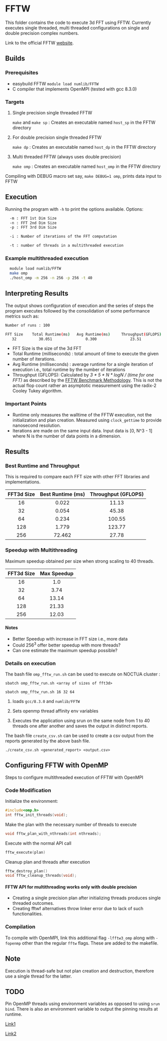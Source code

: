 # FFTW

This folder contains the code to execute 3d FFT using FFTW. Currently executes
single threaded, multi threaded configurations on single and double precision
complex numbers.

Link to the official FFTW [website](http://www.fftw.org/).

## Builds

### Prerequisites

- easybuild FFTW `module load numlib/FFTW`
- C compiler that implements OpenMPI (tested with gcc 8.3.0)

### Targets

1. Single precision single threaded FFTW

   `make` and `make sp` : Creates an executable named `host_sp` in the FFTW directory

2. For double precision single threaded FFTW

   `make dp` : Creates an executable named `host_dp` in the FFTW directory

3. Multi threaded FFTW (always uses double precision)

   `make omp` : Creates an executable named `host_omp` in the FFTW directory

Compiling with DEBUG macro set say, `make DEBUG=1 omp`, prints data input to
  FFTW

## Execution

Running the program with `-h` to print the options available.
Options:

```bash
  -m : FFT 1st Dim Size
  -n : FFT 2nd Dim Size
  -p : FFT 3rd Dim Size

  -i : Number of iterations of the FFT computation

  -t : number of threads in a multithreaded execution
```

### Example multithreaded execution

```bash
  module load numlib/FFTW
  make omp
  ./host_omp -m 256 -n 256 -p 256 -t 40
```

## Interpreting Results

The output shows configuration of execution and the series of steps the program
executes followed by the consolidation of some performance metrics such as:

```bash
Number of runs : 100

FFT Size    Total Runtime(ms)   Avg Runtime(ms)     Throughput(GFLOPS)
   32          30.051               0.300               23.51
```

- FFT Size is the size of the 3d FFT
- Total Runtime (milliseconds) : total amount of time to execute the given
  number of iterations.
- Avg Runtime (milliseconds) : average runtime for a single iteration of execution i.e.,
  total runtime by the number of iterations
- Throughput (GFLOPS): Calculated by *3 * 5 * N * logN / (time for one FFT)* as described
  by the [FFTW Benchmark Methodology](http://www.fftw.org/speed/method.html).
  This is not the actual flop count rather an asymptotic measurement using the
  radix-2 Cooley Tukey algorithm.

### Important Points

- Runtime only measures the walltime of the FFTW execution, not the
  initialization and plan creation. Measured using `clock_gettime` to provide
  nanosecond resolution.
- Iterations are made on the same input data. Input data is [0, N^3 - 1] where
  N is the number of data points in a dimension.

## Results

### Best Runtime and Throughput

This is required to compare each FFT size with other FFT libraries and implementations.

| FFT3d Size | Best Runtime (ms) | Throughput (GFLOPS) |
|:----------:|:-----------------:|:-------------------:|
|     16     |   0.022           |     11.13           |
|     32     |   0.054           |     45.38           |
|     64     |   0.234           |    100.55           |
|     128    |   1.779           |    123.77           |
|     256    |    72.462         |     27.78           |

### Speedup with Multithreading

Maximum speedup obtained per size when strong scaling to 40 threads. 

| FFT3d Size | Max Speedup |
|:----------:|:-----------:|
|     16     |     1.0     |
|     32     |     3.74    |
|     64     |     13.14   |
|     128    |     21.33   |
|     256    |     12.03   |

#### Notes

- Better Speedup with increase in FFT size i.e., more data
- Could 256<sup>3</sup> offer better speedup with more threads?
- Can one estimate the maximum speedup possible?

### Details on execution

The bash file `omp_fftw_run.sh` can be used to execute on NOCTUA cluster :
```
sbatch omp_fftw_run.sh <array of sizes of fft3d>

sbatch omp_fftw_run.sh 16 32 64
```

1. loads `gcc/8.3.0` and `numlib/FFTW`

2. Sets openmp thread affinity env variables

3. Executes the application using srun on the same node from 1 to 40 threads
one after another and saves the output in distinct reports.

The bash file `create_csv.sh` can be used to create a csv output from the reports generated by the above bash file.

`./create_csv.sh <generated_report> <output.csv>`

## Configuring FFTW with OpenMP

Steps to configure multithreaded execution of FFTW with OpenMPI

### Code Modification

Initialize the environment:

  ```C
  #include<omp.h>
  int fftw_init_threads(void);
  ```

Make the plan with the necessary number of threads to execute

  ```C
  void fftw_plan_with_nthreads(int nthreads);
  ```

Execute with the normal API call

  ```C
  fftw_execute(plan)
  ```

Cleanup plan and threads after execution

  ```C
  fftw_destroy_plan()
  void fftw_cleanup_threads(void);
  ```

#### FFTW API for multithreading works only with double precision

- Creating a single precision plan after initializing threads produces single
   threaded outcomes.
- Creating fftwf alternatives throw linker error due to lack of such
   functionalities.

### Compilation

To compile with OpenMPI, link this additional flag `-lfftw3_omp` along with
`-fopenmp` other than the regular `fftw` flags. These are added to the makefile.

## Note

Execution is thread-safe but not plan creation and destruction, therefore use a
single thread for the latter.

## TODO

Pin OpenMP threads using environment variables as opposed to using `srun bind`.
There is also an environment variable to output the pinning results at runtime.

[Link1](http://pages.tacc.utexas.edu/~eijkhout/pcse/html/omp-affinity.html)

[Link2](https://groups.uni-paderborn.de/pc2/lectures/hpccourse03/material/hpcadv.pdf)

